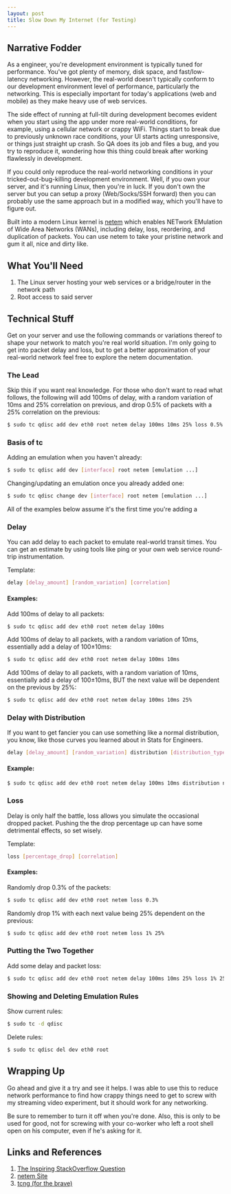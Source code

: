 ```yaml
---
layout: post
title: Slow Down My Internet (for Testing)
---
```


## Narrative Fodder

As a engineer, you're development environment is typically tuned for performance. You've got plenty of memory, disk space, and fast/low-latency networking. However, the real-world doesn't typically conform to our development environment level of performance, particularly the networking. This is especially important for today's applications (web and mobile) as they make heavy use of web services.

The side effect of running at full-tilt during development becomes evident when you start using the app under more real-world conditions, for example, using a cellular network or crappy WiFi. Things start to break due to previously unknown race conditions, your UI starts acting unresponsive, or things just straight up crash. So QA does its job and files a bug, and you try to reproduce it, wondering how this thing could break after working flawlessly in development. 

If you could only reproduce the real-world networking conditions in your tricked-out-bug-killing development environment. Well, if you own your server, and it's running Linux, then you're in luck. If you don't own the server but you can setup a proxy (Web/Socks/SSH forward) then you can probably use the same approach but in a modified way, which you'll have to figure out.

Built into a modern Linux kernel is [netem](http://www.linuxfoundation.org/collaborate/workgroups/networking/netem) which enables NETwork EMulation of Wide Area Networks (WANs), including delay, loss, reordering, and duplication of packets. You can use netem to take your pristine network and gum it all, nice and dirty like.

## What You'll Need

1. The Linux server hosting your web services or a bridge/router in the network path
1. Root access to said server

## Technical Stuff

Get on your server and use the following commands or variations thereof to shape your network to match you're real world situation. I'm only going to get into packet delay and loss, but to get a better approximation of your real-world network feel free to explore the netem documentation.

### The Lead

Skip this if you want real knowledge. For those who don't want to read what follows, the following will add 100ms of delay, with a random variation of 10ms and 25% correlation on previous, and drop 0.5% of packets with a 25% correlation on the previous:

```bash
$ sudo tc qdisc add dev eth0 root netem delay 100ms 10ms 25% loss 0.5% 25%
```

### Basis of tc

Adding an emulation when you haven't already:

```bash
$ sudo tc qdisc add dev [interface] root netem [emulation ...]
```

Changing/updating an emulation once you already added one:

```bash
$ sudo tc qdisc change dev [interface] root netem [emulation ...]
```

All of the examples below assume it's the first time you're adding a 

### Delay

You can add delay to each packet to emulate real-world transit times. You can get an estimate by using tools like ping or your own web service round-trip instrumentation.

Template:

```bash
delay [delay_amount] [random_variation] [correlation]
```

#### Examples:

Add 100ms of delay to all packets:

```bash
$ sudo tc qdisc add dev eth0 root netem delay 100ms
```

Add 100ms of delay to all packets, with a random variation of 10ms, essentially add a delay of 100±10ms:

```bash
$ sudo tc qdisc add dev eth0 root netem delay 100ms 10ms
```

Add 100ms of delay to all packets, with a random variation of 10ms, essentially add a delay of 100±10ms, BUT the next value will be dependent on the previous by 25%:

```bash
$ sudo tc qdisc add dev eth0 root netem delay 100ms 10ms 25%
```

### Delay with Distribution

If you want to get fancier you can use something like a normal distribution, you know, like those curves you learned about in Stats for Engineers.

```bash
delay [delay_amount] [random_variation] distribution [distribution_type]
```

#### Example:

```bash
$ sudo tc qdisc add dev eth0 root netem delay 100ms 10ms distribution normal
```

### Loss

Delay is only half the battle, loss allows you simulate the occasional dropped packet. Pushing the the drop percentage up can have some detrimental effects, so set wisely.

Template:

```bash
loss [percentage_drop] [correlation]
```

#### Examples:

Randomly drop 0.3% of the packets:

```bash
$ sudo tc qdisc add dev eth0 root netem loss 0.3%
```

Randomly drop 1% with each next value being 25% dependent on the previous:

```bash
$ sudo tc qdisc add dev eth0 root netem loss 1% 25%
```

### Putting the Two Together

Add some delay and packet loss:

```bash
$ sudo tc qdisc add dev eth0 root netem delay 100ms 10ms 25% loss 1% 25%
```

### Showing and Deleting Emulation Rules

Show current rules:

```bash
$ sudo tc -d qdisc
```

Delete rules:

```bash
$ sudo tc qdisc del dev eth0 root
```

## Wrapping Up

Go ahead and give it a try and see it helps. I was able to use this to reduce network performance to find how crappy things need to get to screw with my streaming video experiment, but it should work for any networking.

Be sure to remember to turn it off when you're done. Also, this is only to be used for good, not for screwing with your co-worker who left a root shell open on his computer, even if he's asking for it.

## Links and References

1. [The Inspiring StackOverflow Question](http://stackoverflow.com/questions/614795/simulate-delayed-and-dropped-packets-on-linux)
1. [netem Site](http://www.linuxfoundation.org/collaborate/workgroups/networking/netem)
1. [tcng (for the brave)](http://tcng.sourceforge.net/)








